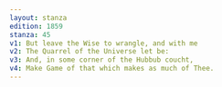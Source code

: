 ```yaml
---
layout: stanza
edition: 1859
stanza: 45
v1: But leave the Wise to wrangle, and with me
v2: The Quarrel of the Universe let be:
v3: ⁠And, in some corner of the Hubbub coucht,
v4: Make Game of that which makes as much of Thee.
---
```

